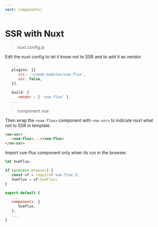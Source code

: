 ```yaml
---
next: components/
---
```


# SSR with Nuxt

> nuxt.config.js

Edit the nuxt config to let it know not to SSR and to add it as vendor.

```js
   ...
   plugins: [{
      src: '~/node_modules/vue-flux',
      ssr: false,
   }],

   build: {
      vendor : [ 'vue-flux' ],
   ...
```

> component.vue

Then wrap the `<vue-flux>` component with `<no-ssr>` to indicate nuxt what not to SSR in template.

``` html
<no-ssr>
   <vue-flux>...</vue-flux>
</no-ssr>
```

Import vue-flux component only when its run in the browser.

```js
let VueFlux;

if (process.browser) {
   const vf = require('vue-flux');
   VueFlux = vf.VueFlux;
}

export default {
   ...
   components: {
      VueFlux,
   },
   ...
}
```
